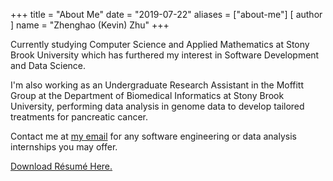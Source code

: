 +++
title = "About Me"
date = "2019-07-22"
aliases = ["about-me"]
[ author ]
  name = "Zhenghao (Kevin) Zhu"
+++

Currently studying Computer Science and Applied Mathematics at Stony Brook University which has furthered my interest in Software Development and Data Science. 

I'm also working as an Undergraduate Research Assistant in the Moffitt Group at the Department of Biomedical Informatics at Stony Brook University, performing data analysis in genome data to develop tailored treatments for pancreatic cancer.

Contact me at <a href="mailto:kevinzhuzhenghao@gmail">my email</a> for any software engineering or data analysis internships you may offer.

<a href="https://drive.google.com/file/d/1B-zOl7RWpCB4oYNKd2pKki-f1M3XrNjl/view?usp=sharing">Download Résumé Here.</a>


